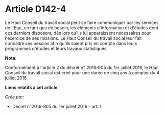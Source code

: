 # Article D142-4

Le Haut Conseil du travail social peut se faire communiquer par les services de l'Etat, en tant que de besoin, les éléments
d'information et d'études dont ces derniers disposent, dès lors qu'ils lui apparaissent nécessaires pour l'exercice de ses
missions. Le Haut Conseil du travail social leur fait connaître ses besoins afin qu'ils soient pris en compte dans leurs
programmes d'études et leurs travaux statistiques.

**Nota:**

Conformément à l'article 2 du décret n° 2016-905 du 1er juillet 2016, le Haut Conseil du travail social est créé pour une
durée de cinq ans à compter du 4 juillet 2016.

**Liens relatifs à cet article**

_Créé par_:

  - Décret n°2016-905 du 1er juillet 2016 - art. 1
